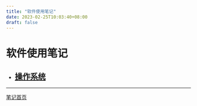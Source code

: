 ```yaml
---
title: "软件使用笔记"
date: 2023-02-25T10:03:40+08:00
draft: false
---
```


# 软件使用笔记

+ ## [操作系统](./operatingSystem)

---

[笔记首页](/)
